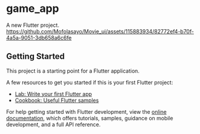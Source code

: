 # game_app

A new Flutter project.
https://github.com/Mofolasayo/Movie_ui/assets/115883934/82772ef4-b70f-4a5a-9051-3db658a6c6fe
## Getting Started

This project is a starting point for a Flutter application.

A few resources to get you started if this is your first Flutter project:

- [Lab: Write your first Flutter app](https://docs.flutter.dev/get-started/codelab)
- [Cookbook: Useful Flutter samples](https://docs.flutter.dev/cookbook)

For help getting started with Flutter development, view the
[online documentation](https://docs.flutter.dev/), which offers tutorials,
samples, guidance on mobile development, and a full API reference.
